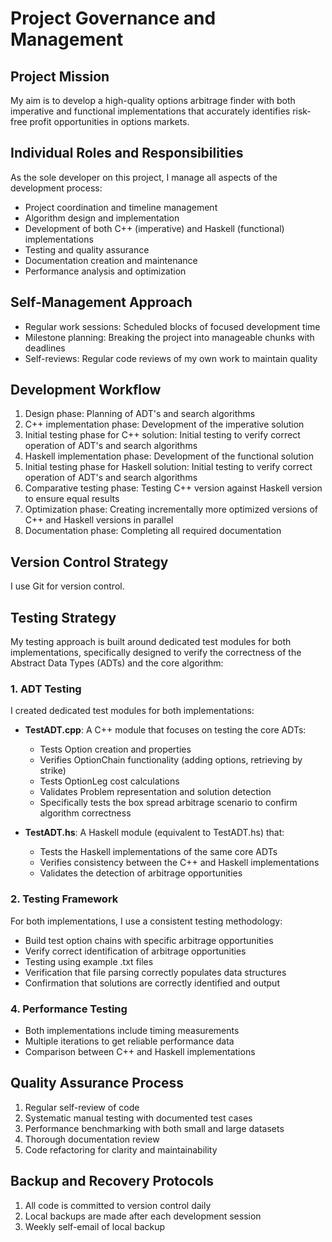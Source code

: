 # Project Governance and Management

## Project Mission
My aim is to develop a high-quality options arbitrage finder with both imperative and functional implementations that accurately identifies risk-free profit opportunities in options markets.

## Individual Roles and Responsibilities
As the sole developer on this project, I manage all aspects of the development process:

- Project coordination and timeline management
- Algorithm design and implementation
- Development of both C++ (imperative) and Haskell (functional) implementations
- Testing and quality assurance
- Documentation creation and maintenance
- Performance analysis and optimization

## Self-Management Approach
- Regular work sessions: Scheduled blocks of focused development time
- Milestone planning: Breaking the project into manageable chunks with deadlines
- Self-reviews: Regular code reviews of my own work to maintain quality

## Development Workflow
1. Design phase: Planning of ADT's and search algorithms
2. C++ implementation phase: Development of the imperative solution
3. Initial testing phase for C++ solution: Initial testing to verify correct operation of ADT's 
   and search algorithms
4. Haskell implementation phase: Development of the functional solution
5. Initial testing phase for Haskell solution: Initial testing to verify correct operation of ADT's 
   and search algorithms
6. Comparative testing phase: Testing C++ version against Haskell version to ensure equal results
7. Optimization phase: Creating incrementally more optimized versions of C++ and Haskell versions in parallel
7. Documentation phase: Completing all required documentation

## Version Control Strategy
I use Git for version control.

## Testing Strategy

My testing approach is built around dedicated test modules for both implementations, specifically designed to verify the correctness of the Abstract Data Types (ADTs) and the core algorithm:

### 1. ADT Testing
I created dedicated test modules for both implementations:

- **TestADT.cpp**: A C++ module that focuses on testing the core ADTs:
  - Tests Option creation and properties
  - Verifies OptionChain functionality (adding options, retrieving by strike)
  - Tests OptionLeg cost calculations
  - Validates Problem representation and solution detection
  - Specifically tests the box spread arbitrage scenario to confirm algorithm correctness

- **TestADT.hs**: A Haskell module (equivalent to TestADT.hs) that:
  - Tests the Haskell implementations of the same core ADTs
  - Verifies consistency between the C++ and Haskell implementations
  - Validates the detection of arbitrage opportunities

### 2. Testing Framework
For both implementations, I use a consistent testing methodology:
- Build test option chains with specific arbitrage opportunities
- Verify correct identification of arbitrage opportunities
- Testing using example .txt files
- Verification that file parsing correctly populates data structures
- Confirmation that solutions are correctly identified and output

### 4. Performance Testing
- Both implementations include timing measurements
- Multiple iterations to get reliable performance data
- Comparison between C++ and Haskell implementations

## Quality Assurance Process
1. Regular self-review of code
2. Systematic manual testing with documented test cases
3. Performance benchmarking with both small and large datasets
4. Thorough documentation review
5. Code refactoring for clarity and maintainability

## Backup and Recovery Protocols
1. All code is committed to version control daily
2. Local backups are made after each development session
3. Weekly self-email of local backup
